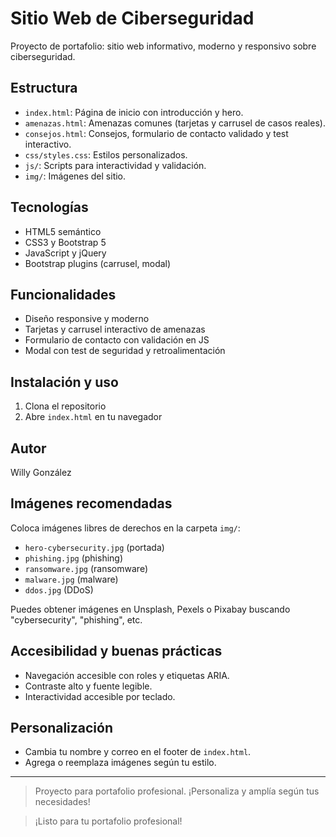 # Sitio Web de Ciberseguridad

Proyecto de portafolio: sitio web informativo, moderno y responsivo sobre ciberseguridad.

## Estructura

- `index.html`: Página de inicio con introducción y hero.
- `amenazas.html`: Amenazas comunes (tarjetas y carrusel de casos reales).
- `consejos.html`: Consejos, formulario de contacto validado y test interactivo.
- `css/styles.css`: Estilos personalizados.
- `js/`: Scripts para interactividad y validación.
- `img/`: Imágenes del sitio.

## Tecnologías
- HTML5 semántico
- CSS3 y Bootstrap 5
- JavaScript y jQuery
- Bootstrap plugins (carrusel, modal)

## Funcionalidades
- Diseño responsive y moderno
- Tarjetas y carrusel interactivo de amenazas
- Formulario de contacto con validación en JS
- Modal con test de seguridad y retroalimentación

## Instalación y uso
1. Clona el repositorio
2. Abre `index.html` en tu navegador

## Autor
Willy González

## Imágenes recomendadas
Coloca imágenes libres de derechos en la carpeta `img/`:
- `hero-cybersecurity.jpg` (portada)
- `phishing.jpg` (phishing)
- `ransomware.jpg` (ransomware)
- `malware.jpg` (malware)
- `ddos.jpg` (DDoS)

Puedes obtener imágenes en Unsplash, Pexels o Pixabay buscando "cybersecurity", "phishing", etc.

## Accesibilidad y buenas prácticas
- Navegación accesible con roles y etiquetas ARIA.
- Contraste alto y fuente legible.
- Interactividad accesible por teclado.

## Personalización
- Cambia tu nombre y correo en el footer de `index.html`.
- Agrega o reemplaza imágenes según tu estilo.

---

> Proyecto para portafolio profesional. ¡Personaliza y amplía según tus necesidades!

> ¡Listo para tu portafolio profesional!
